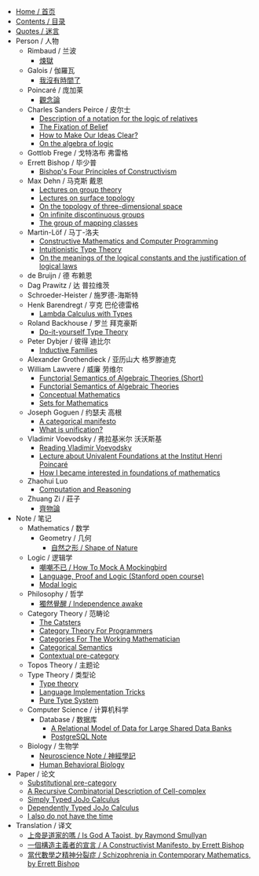 - [Home / 首页](/home)
- [Contents / 目录](/contents)
- [Quotes / 迷言](/quotes)
- Person / 人物
  - Rimbaud / 兰波
    - [煉獄](/person/rimbaud/煉獄)
  - Galois / 伽羅瓦
    - [我沒有時間了](/person/galois/我沒有時間了)
  - Poincaré / 庞加莱
    - [觀念論](/person/poincaré/觀念論)
  - Charles Sanders Peirce / 皮尔士
    - [Description of a notation for the logic of relatives](/person/charles-sanders-peirce/description-of-a-notation-for-the-logic-of-relatives)
    - [The Fixation of Belief](/person/charles-sanders-peirce/the-fixation-of-belief)
    - [How to Make Our Ideas Clear?](/person/charles-sanders-peirce/how-to-make-our-ideas-clear)
    - [On the algebra of logic](/person/charles-sanders-peirce/on-the-algebra-of-logic)
  - Gottlob Frege / 戈特洛布 弗雷格
  - Errett Bishop / 毕少普
    - [Bishop's Four Principles of Constructivism](/person/errett-bishop/bishop-s-four-principles-of-constructivism)
  - Max Dehn / 马克斯 戴恩
    - [Lectures on group theory](/person/max-dehn/lectures-on-group-theory)
    - [Lectures on surface topology](/person/max-dehn/lectures-on-surface-topology)
    - [On the topology of three-dimensional space](/person/max-dehn/on-the-topology-of-three-dimensional-space)
    - [On infinite discontinuous groups](/person/max-dehn/on-infinite-discontinuous-groups)
    - [The group of mapping classes](/person/max-dehn/the-group-of-mapping-classes)
  - Martin-Löf / 马丁-洛夫
    - [Constructive Mathematics and Computer Programming](/person/martin-löf/constructive-mathematics-and-computer-programming)
    - [Intuitionistic Type Theory](/person/martin-löf/intuitionistic-type-theory)
    - [On the meanings of the logical constants and the justification of logical laws](/person/martin-löf/on-the-meanings-of-the-logical-constants-and-the-justification-of-logical-laws)
  - de Bruijn / 德 布赖恩
  - Dag Prawitz / 达 普拉维茨
  - Schroeder-Heister / 施罗德-海斯特
  - Henk Barendregt / 亨克 巴伦德雷格
    - [Lambda Calculus with Types](/person/henk-barendregt/lambda-calculus-with-types)
  - Roland Backhouse / 罗兰 拜克豪斯
    - [Do-it-yourself Type Theory](/person/roland-backhouse/do-it-yourself-type-theory)
  - Peter Dybjer / 彼得 迪比尔
    - [Inductive Families](/person/peter-dybjer/inductive-families)
  - Alexander Grothendieck / 亚历山大 格罗滕迪克
  - William Lawvere / 威廉 劳维尔
    - [Functorial Semantics of Algebraic Theories (Short)](/person/william-lawvere/functorial-semantics-of-algebraic-theories--short)
    - [Functorial Semantics of Algebraic Theories](/person/william-lawvere/functorial-semantics-of-algebraic-theories)
    - [Conceptual Mathematics](/person/william-lawvere/conceptual-mathematics)
    - [Sets for Mathematics](/person/william-lawvere/sets-for-mathematics)
  - Joseph Goguen / 约瑟夫 高根
    - [A categorical manifesto](/person/joseph-goguen/a-categorical-manifesto)
    - [What is unification?](/person/joseph-goguen/what-is-unification-p)
  - Vladimir Voevodsky / 弗拉基米尔 沃沃斯基
    - [Reading Vladimir Voevodsky](/person/vladimir-voevodsky/reading-vladimir-voevodsky)
    - [Lecture about Univalent Foundations at the Institut Henri Poincaré](/person/vladimir-voevodsky/lecture-about-univalent-foundations-at-the-institut-henri-poincaré)
    - [How I became interested in foundations of mathematics](/person/vladimir-voevodsky/how-i-became-interested-in-foundations-of-mathematics)
  - Zhaohui Luo
    - [Computation and Reasoning](/person/zhaohui-luo/computation-and-reasoning)
  - Zhuang Zi / 莊子
    - [齊物論](/person/zhuang-zi/齊物論)
- Note / 笔记
  - Mathematics / 数学
    - Geometry / 几何
      - [自然之形 / Shape of Nature](/note/mathematics/geometry/shape-of-nature)
  - Logic / 逻辑学
    - [嘲嘲不已 / How To Mock A Mockingbird](/note/logic/how-to-mock-a-mockingbird)
    - [Language, Proof and Logic (Stanford open course)](/note/logic/language-proof-and-logic--stanford-open-course)
    - [Modal logic](/note/logic/modal-logic)
  - Philosophy / 哲学
    - [獨然覺醒 / Independence awake](/note/philosophy/independence-awake)
  - Category Theory / 范畴论
    - [The Catsters](/note/category-theory/the-catsters)
    - [Category Theory For Programmers](/note/category-theory/category-theory-for-programmers)
    - [Categories For The Working Mathematician](/note/category-theory/categories-for-the-working-mathematician)
    - [Categorical Semantics](/note/category-theory/categorical-semantics)
    - [Contextual pre-category](/note/category-theory/contextual-pre-category)
  - Topos Theory / 主题论
  - Type Theory / 类型论
    - [Type theory](/note/type-theory/type-theory)
    - [Language Implementation Tricks](/note/type-theory/language-implementation-tricks)
    - [Pure Type System](/note/type-theory/pure-type-system)
  - Computer Science / 计算机科学
    - Database / 数据库
      - [A Relational Model of Data for Large Shared Data Banks](/note/computer-science/database/a-relational-model-of-data-for-large-shared-data-banks)
      - [PostgreSQL Note](/note/computer-science/database/postgresql-note)
  - Biology / 生物学
    - [Neuroscience Note / 神經學記](/note/biology/neuroscience-note)
    - [Human Behavioral Biology](/note/biology/human-behavioral-biology)
- Paper / 论文
  - [Substitutional pre-category](/paper/substitutional-pre-category)
  - [A Recursive Combinatorial Description of Cell-complex](/paper/a-recursive-combinatorial-description-of-cell-complex)
  - [Simply Typed JoJo Calculus](/paper/simply-typed-jojo-calculus)
  - [Dependently Typed JoJo Calculus](/paper/dependently-typed-jojo-calculus)
  - [I also do not have the time](/paper/i-also-do-not-have-the-time)
- Translation / 译文
  - [上帝是道家的嗎 / Is God A Taoist, by Raymond Smullyan](/translation/is-god-a-taoist)
  - [一個構造主義者的宣言 / A Constructivist Manifesto, by Errett Bishop](/translation/a-constructivist-manifesto)
  - [當代數學之精神分裂症 / Schizophrenia in Contemporary Mathematics, by Errett Bishop](/translation/schizophrenia-in-contemporary-mathematics)

